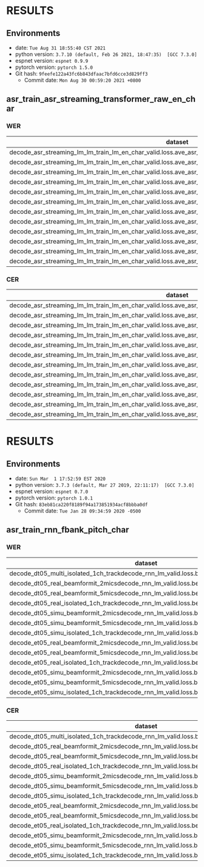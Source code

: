 <!-- Generated by scripts/utils/show_asr_result.sh -->
# RESULTS
## Environments
- date: `Tue Aug 31 18:55:40 CST 2021`
- python version: `3.7.10 (default, Feb 26 2021, 18:47:35)  [GCC 7.3.0]`
- espnet version: `espnet 0.9.9`
- pytorch version: `pytorch 1.5.0`
- Git hash: `9feefe122a43fc6b843dfaac7bfd6cce3d829ff3`
  - Commit date: `Mon Aug 30 00:59:20 2021 +0800`

## asr_train_asr_streaming_transformer_raw_en_char
### WER

|dataset|Snt|Wrd|Corr|Sub|Del|Ins|Err|S.Err|
|---|---|---|---|---|---|---|---|---|
|decode_asr_streaming_lm_lm_train_lm_en_char_valid.loss.ave_asr_model_valid.acc.ave/dt05_real_beamformit_2mics|1640|27119|66.4|32.5|1.2|42.3|75.9|98.9|
|decode_asr_streaming_lm_lm_train_lm_en_char_valid.loss.ave_asr_model_valid.acc.ave/dt05_real_beamformit_5mics|1640|27119|70.1|28.9|1.0|38.0|68.0|98.6|
|decode_asr_streaming_lm_lm_train_lm_en_char_valid.loss.ave_asr_model_valid.acc.ave/dt05_real_isolated_1ch_track|1640|27119|63.3|35.6|1.2|44.7|81.4|99.0|
|decode_asr_streaming_lm_lm_train_lm_en_char_valid.loss.ave_asr_model_valid.acc.ave/dt05_simu_beamformit_2mics|1640|27120|61.0|37.5|1.5|53.3|92.3|99.8|
|decode_asr_streaming_lm_lm_train_lm_en_char_valid.loss.ave_asr_model_valid.acc.ave/dt05_simu_beamformit_5mics|1640|27120|64.9|33.8|1.3|51.3|86.4|99.8|
|decode_asr_streaming_lm_lm_train_lm_en_char_valid.loss.ave_asr_model_valid.acc.ave/dt05_simu_isolated_1ch_track|1640|27120|60.1|38.5|1.3|52.6|92.5|99.8|
|decode_asr_streaming_lm_lm_train_lm_en_char_valid.loss.ave_asr_model_valid.acc.ave/et05_real_beamformit_2mics|1320|21409|52.7|45.9|1.4|55.9|103.2|99.1|
|decode_asr_streaming_lm_lm_train_lm_en_char_valid.loss.ave_asr_model_valid.acc.ave/et05_real_beamformit_5mics|1320|21409|57.7|40.9|1.4|52.3|94.6|99.1|
|decode_asr_streaming_lm_lm_train_lm_en_char_valid.loss.ave_asr_model_valid.acc.ave/et05_real_isolated_1ch_track|1320|21409|48.7|49.8|1.6|59.0|110.3|99.4|
|decode_asr_streaming_lm_lm_train_lm_en_char_valid.loss.ave_asr_model_valid.acc.ave/et05_simu_beamformit_2mics|1320|21416|49.0|48.9|2.0|62.5|113.4|99.3|
|decode_asr_streaming_lm_lm_train_lm_en_char_valid.loss.ave_asr_model_valid.acc.ave/et05_simu_beamformit_5mics|1320|21416|52.2|45.8|2.0|62.6|110.4|99.3|
|decode_asr_streaming_lm_lm_train_lm_en_char_valid.loss.ave_asr_model_valid.acc.ave/et05_simu_isolated_1ch_track|1320|21416|49.9|48.2|2.0|61.2|111.4|98.9|

### CER

|dataset|Snt|Wrd|Corr|Sub|Del|Ins|Err|S.Err|
|---|---|---|---|---|---|---|---|---|
|decode_asr_streaming_lm_lm_train_lm_en_char_valid.loss.ave_asr_model_valid.acc.ave/dt05_real_beamformit_2mics|1640|160390|88.1|9.8|2.1|34.9|46.8|98.9|
|decode_asr_streaming_lm_lm_train_lm_en_char_valid.loss.ave_asr_model_valid.acc.ave/dt05_real_beamformit_5mics|1640|160390|90.2|8.2|1.7|31.2|41.1|98.7|
|decode_asr_streaming_lm_lm_train_lm_en_char_valid.loss.ave_asr_model_valid.acc.ave/dt05_real_isolated_1ch_track|1640|160390|86.3|11.4|2.3|37.5|51.1|99.0|
|decode_asr_streaming_lm_lm_train_lm_en_char_valid.loss.ave_asr_model_valid.acc.ave/dt05_simu_beamformit_2mics|1640|160400|85.0|12.3|2.7|44.6|59.5|99.8|
|decode_asr_streaming_lm_lm_train_lm_en_char_valid.loss.ave_asr_model_valid.acc.ave/dt05_simu_beamformit_5mics|1640|160400|87.3|10.5|2.3|42.4|55.1|99.8|
|decode_asr_streaming_lm_lm_train_lm_en_char_valid.loss.ave_asr_model_valid.acc.ave/dt05_simu_isolated_1ch_track|1640|160400|84.4|13.0|2.5|44.3|59.9|99.8|
|decode_asr_streaming_lm_lm_train_lm_en_char_valid.loss.ave_asr_model_valid.acc.ave/et05_real_beamformit_2mics|1320|126796|80.3|16.3|3.4|47.5|67.1|99.1|
|decode_asr_streaming_lm_lm_train_lm_en_char_valid.loss.ave_asr_model_valid.acc.ave/et05_real_beamformit_5mics|1320|126796|83.5|13.7|2.8|43.6|60.1|99.1|
|decode_asr_streaming_lm_lm_train_lm_en_char_valid.loss.ave_asr_model_valid.acc.ave/et05_real_isolated_1ch_track|1320|126796|77.9|18.4|3.7|50.8|72.9|99.4|
|decode_asr_streaming_lm_lm_train_lm_en_char_valid.loss.ave_asr_model_valid.acc.ave/et05_simu_beamformit_2mics|1320|126812|77.9|17.8|4.4|52.9|75.1|99.3|
|decode_asr_streaming_lm_lm_train_lm_en_char_valid.loss.ave_asr_model_valid.acc.ave/et05_simu_beamformit_5mics|1320|126812|80.1|16.2|3.8|52.1|72.0|99.3|
|decode_asr_streaming_lm_lm_train_lm_en_char_valid.loss.ave_asr_model_valid.acc.ave/et05_simu_isolated_1ch_track|1320|126812|78.2|17.8|4.0|51.8|73.7|98.9|

# RESULTS
## Environments
- date: `Sun Mar  1 17:52:59 EST 2020`
- python version: `3.7.3 (default, Mar 27 2019, 22:11:17)  [GCC 7.3.0]`
- espnet version: `espnet 0.7.0`
- pytorch version: `pytorch 1.0.1`
- Git hash: `83eb81ca220f8189f94a173851934acf8bbba0df`
  - Commit date: `Tue Jan 28 09:34:59 2020 -0500`

## asr_train_rnn_fbank_pitch_char
### WER

|dataset|Snt|Wrd|Corr|Sub|Del|Ins|Err|S.Err|
|---|---|---|---|---|---|---|---|---|
|decode_dt05_multi_isolated_1ch_trackdecode_rnn_lm_valid.loss.best_asr_model_valid.loss.best|3280|54239|73.1|22.7|4.2|3.6|30.5|92.2|
|decode_dt05_real_beamformit_2micsdecode_rnn_lm_valid.loss.best_asr_model_valid.loss.best|1635|27011|77.4|19.1|3.4|3.2|25.7|90.5|
|decode_dt05_real_beamformit_5micsdecode_rnn_lm_valid.loss.best_asr_model_valid.loss.best|1640|27119|80.8|16.2|3.0|2.5|21.7|88.0|
|decode_dt05_real_isolated_1ch_trackdecode_rnn_lm_valid.loss.best_asr_model_valid.loss.best|1640|27119|73.5|22.3|4.1|3.3|29.8|92.5|
|decode_dt05_simu_beamformit_2micsdecode_rnn_lm_valid.loss.best_asr_model_valid.loss.best|1635|27032|76.0|20.2|3.8|3.0|27.0|89.7|
|decode_dt05_simu_beamformit_5micsdecode_rnn_lm_valid.loss.best_asr_model_valid.loss.best|1640|27120|79.4|17.3|3.4|2.3|22.9|86.7|
|decode_dt05_simu_isolated_1ch_trackdecode_rnn_lm_valid.loss.best_asr_model_valid.loss.best|1640|27120|72.6|23.0|4.3|3.7|31.1|91.6|
|decode_et05_real_beamformit_2micsdecode_rnn_lm_valid.loss.best_asr_model_valid.loss.best|1316|21330|64.5|29.7|5.8|4.4|39.9|94.1|
|decode_et05_real_beamformit_5micsdecode_rnn_lm_valid.loss.best_asr_model_valid.loss.best|1320|21409|69.7|25.2|5.1|3.7|34.0|92.3|
|decode_et05_real_isolated_1ch_trackdecode_rnn_lm_valid.loss.best_asr_model_valid.loss.best|1320|21409|60.2|33.2|6.6|4.9|44.7|96.1|
|decode_et05_simu_beamformit_2micsdecode_rnn_lm_valid.loss.best_asr_model_valid.loss.best|1316|21342|65.3|29.1|5.7|4.4|39.1|94.3|
|decode_et05_simu_beamformit_5micsdecode_rnn_lm_valid.loss.best_asr_model_valid.loss.best|1320|21416|68.7|26.3|4.9|4.2|35.5|93.8|
|decode_et05_simu_isolated_1ch_trackdecode_rnn_lm_valid.loss.best_asr_model_valid.loss.best|1320|21416|63.1|30.8|6.1|4.7|41.7|94.5|

### CER

|dataset|Snt|Wrd|Corr|Sub|Del|Ins|Err|S.Err|
|---|---|---|---|---|---|---|---|---|
|decode_dt05_multi_isolated_1ch_trackdecode_rnn_lm_valid.loss.best_asr_model_valid.loss.best|3280|320790|86.6|7.6|5.8|3.3|16.7|92.2|
|decode_dt05_real_beamformit_2micsdecode_rnn_lm_valid.loss.best_asr_model_valid.loss.best|1635|159776|89.4|5.8|4.8|2.6|13.2|90.5|
|decode_dt05_real_beamformit_5micsdecode_rnn_lm_valid.loss.best_asr_model_valid.loss.best|1640|160390|91.2|4.7|4.1|2.1|10.8|88.0|
|decode_dt05_real_isolated_1ch_trackdecode_rnn_lm_valid.loss.best_asr_model_valid.loss.best|1640|160390|87.1|7.3|5.7|3.0|16.0|92.5|
|decode_dt05_simu_beamformit_2micsdecode_rnn_lm_valid.loss.best_asr_model_valid.loss.best|1635|159876|88.3|6.5|5.3|2.8|14.6|89.7|
|decode_dt05_simu_beamformit_5micsdecode_rnn_lm_valid.loss.best_asr_model_valid.loss.best|1640|160400|90.3|5.2|4.5|2.2|11.9|86.7|
|decode_dt05_simu_isolated_1ch_trackdecode_rnn_lm_valid.loss.best_asr_model_valid.loss.best|1640|160400|86.2|7.9|5.9|3.5|17.3|91.6|
|decode_et05_real_beamformit_2micsdecode_rnn_lm_valid.loss.best_asr_model_valid.loss.best|1316|126318|81.4|10.2|8.4|4.3|22.9|94.1|
|decode_et05_real_beamformit_5micsdecode_rnn_lm_valid.loss.best_asr_model_valid.loss.best|1320|126796|84.5|8.3|7.1|3.4|18.9|92.3|
|decode_et05_real_isolated_1ch_trackdecode_rnn_lm_valid.loss.best_asr_model_valid.loss.best|1320|126796|78.5|12.0|9.5|5.0|26.5|96.1|
|decode_et05_simu_beamformit_2micsdecode_rnn_lm_valid.loss.best_asr_model_valid.loss.best|1316|126381|81.4|10.2|8.4|4.3|22.9|94.3|
|decode_et05_simu_beamformit_5micsdecode_rnn_lm_valid.loss.best_asr_model_valid.loss.best|1320|126812|83.8|8.8|7.4|3.8|20.0|93.8|
|decode_et05_simu_isolated_1ch_trackdecode_rnn_lm_valid.loss.best_asr_model_valid.loss.best|1320|126812|79.9|11.0|9.0|4.9|25.0|94.5|

